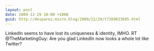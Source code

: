 ```yaml
---
layout: post
date: 2009-12-29 10:00 +1000
guid: http://desparoz.micro.blog/2009/12/29/t7169823605.html
---
```

LinkedIn seems to have lost its uniqueness &amp; identity, IMHO. RT @TheMarketingGuy: Are you glad LinkedIn now looks a whole lot like Twitter?
